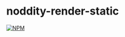 # noddity-render-static
[![NPM](https://nodei.co/npm/noddity-render-static.png)](https://nodei.co/npm/noddity-render-static/)
